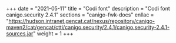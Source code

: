 +++
date        = "2021-05-11"
title       = "Codi font"
description = "Codi font canigo.security 2.4.1"
sections    = "canigo-fwk-docs"
enllac		= "https://hudson.intranet.gencat.cat/nexus/repository/canigo-maven2/cat/gencat/ctti/canigo.security/2.4.1/canigo.security-2.4.1-sources.jar"
weight		= 1
+++
